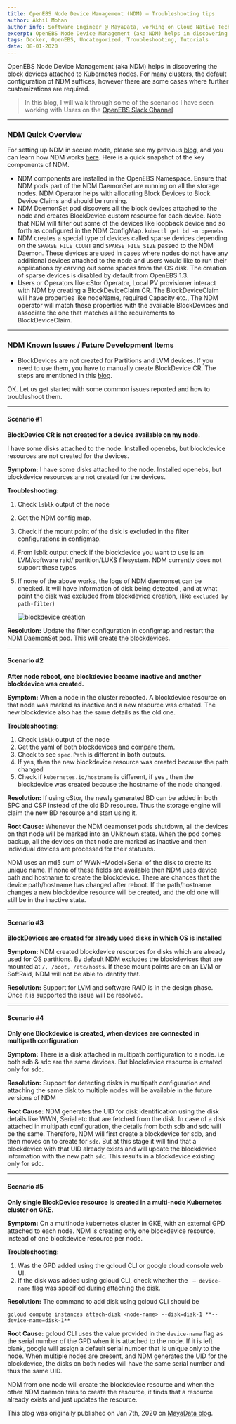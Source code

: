 ```yaml
---
title: OpenEBS Node Device Management (NDM) — Troubleshooting tips
author: Akhil Mohan
author_info: Software Engineer @ MayaData, working on Cloud Native Tech.
excerpt: OpenEBS Node Device Management (aka NDM) helps in discovering the block devices attached to Kubernetes nodes. In this blog, I will walk through some of the scenarios I have seen working with users on the OpenEBS Slack Channel.
tags: Docker, OpenEBS, Uncategorized, Troubleshooting, Tutorials
date: 08-01-2020
---
```


OpenEBS Node Device Management (aka NDM) helps in discovering the block devices attached to Kubernetes nodes. For many clusters, the default configuration of NDM suffices, however there are some cases where further customizations are required.

> In this blog, I will walk through some of the scenarios I have seen working with Users on the [OpenEBS Slack Channel](http://slack.openebs.io/)

---

### NDM Quick Overview

For setting up NDM in secure mode, please see my previous [blog](https://blog.mayadata.io/openebs/configuring-openebs-to-run-with-security-enhanced-linux), and you can learn how NDM works [here](https://docs.openebs.io/docs/next/ndm.html). Here is a quick snapshot of the key components of NDM.

- NDM components are installed in the OpenEBS Namespace. Ensure that NDM pods part of the NDM DaemonSet are running on all the storage nodes. NDM Operator helps with allocating Block Devices to Block Device Claims and should be running.
- NDM DaemonSet pod discovers all the block devices attached to the node and creates BlockDevice custom resource for each device. Note that NDM will filter out some of the devices like loopback device and so forth as configured in the NDM ConfigMap. `kubectl get bd -n openebs`
- NDM creates a special type of devices called sparse devices depending on the `SPARSE_FILE_COUNT` and `SPARSE_FILE_SIZE` passed to the NDM Daemon. These devices are used in cases where nodes do not have any additional devices attached to the node and users would like to run their applications by carving out some spaces from the OS disk. The creation of sparse devices is disabled by default from OpenEBS 1.3.
- Users or Operators like cStor Operator, Local PV provisioner interact with NDM by creating a BlockDeviceClaim CR. The BlockDeviceClaim will have properties like nodeName, required Capacity etc., The NDM operator will match these properties with the available BlockDevices and associate the one that matches all the requirements to BlockDeviceClaim.

---

### NDM Known Issues / Future Development Items

- BlockDevices are not created for Partitions and LVM devices. If you need to use them, you have to manually create BlockDevice CR. The steps are mentioned in this [blog](https://blog.mayadata.io/openebs/creating-manual-blockdevice).

OK. Let us get started with some common issues reported and how to troubleshoot them.

---

#### Scenario #1

**BlockDevice CR is not created for a device available on my node.**

I have some disks attached to the node. Installed openebs, but blockdevice resources are not created for the devices.

**Symptom:** I have some disks attached to the node. Installed openebs, but blockdevice resources are not created for the devices.

**Troubleshooting:**

1. Check `lsblk` output of the node
2. Get the NDM config map.
3. Check if the mount point of the disk is excluded in the filter configurations in configmap.
4. From lsblk output check if the blockdevice you want to use is an LVM/software raid/ partition/LUKS filesystem. NDM currently does not support these types.
5. If none of the above works, the logs of NDM daemonset can be checked. It will have information of disk being detected , and at what point the disk was excluded from blockdevice creation, (like `excluded by path-filter`)

    ![blockdevice creation](https://cdn-images-1.medium.com/max/800/0*q8rBQFw284gRYqjg)

**Resolution:** Update the filter configuration in configmap and restart the NDM DaemonSet pod. This will create the blockdevices.

---

#### Scenario #2

**After node reboot, one blockdevice became inactive and another blockdevice was created.**

**Symptom:** When a node in the cluster rebooted. A blockdevice resource on that node was marked as inactive and a new resource was created. The new blockdevice also has the same details as the old one.

**Troubleshooting:**

1. Check `lsblk` output of the node
2. Get the yaml of both blockdevices and compare them.
3. Check to see `spec.Path` is different in both outputs.
4. If yes, then the new blockdevice resource was created because the path changed
5. Check if `kubernetes.io/hostname` is different, if yes , then the blockdevice was created because the hostname of the node changed.

**Resolution:** If using cStor, the newly generated BD can be added in both SPC and CSP instead of the old BD resource. Thus the storage engine will claim the new BD resource and start using it.

**Root Cause:** Whenever the NDM deamonset pods shutdown, all the devices on that node will be marked into an UNknown state. When the pod comes backup, all the devices on that node are marked as inactive and then individual devices are processed for their statuses.

NDM uses an md5 sum of WWN+Model+Serial of the disk to create its unique name. If none of these fields are available then NDM uses device path and hostname to create the blockdevice. There are chances that the device path/hostname has changed after reboot. If the path/hostname changes a new blockdevice resource will be created, and the old one will still be in the inactive state.

---

#### Scenario #3

**BlockDevices are created for already used disks in which OS is installed**

**Symptom:** NDM created blockdevice resources for disks which are already used for OS partitions. By default NDM excludes the blockdevices that are mounted at `/, /boot, /etc/hosts`. If these mount points are on an LVM or SoftRaid, NDM will not be able to identify that.

**Resolution:** Support for LVM and software RAID is in the design phase. Once it is supported the issue will be resolved.

---

#### Scenario #4

**Only one Blockdevice is created, when devices are connected in multipath configuration**

**Symptom:** There is a disk attached in multipath configuration to a node. i.e both sdb & sdc are the same devices. But blockdevice resource is created only for sdc.

**Resolution:** Support for detecting disks in multipath configuration and attaching the same disk to multiple nodes will be available in the future versions of NDM

**Root Cause:** NDM generates the UID for disk identification using the disk details like WWN, Serial etc that are fetched from the disk. In case of a disk attached in multipath configuration, the details from both sdb and sdc will be the same. Therefore, NDM will first create a blockdevice for sdb, and then moves on to create for `sdc`. But at this stage it will find that a blockdevice with that UID already exists and will update the blockdevice information with the new path `sdc`. This results in a blockdevice existing only for sdc.

---

#### Scenario #5

**Only single BlockDevice resource is created in a multi-node Kubernetes cluster on GKE.**

**Symptom:** On a multinode kubernetes cluster in GKE, with an external GPD attached to each node. NDM is creating only one blockdevice resource, instead of one blockdevice resource per node.

**Troubleshooting:**

1. Was the GPD added using the gcloud CLI or google cloud console web UI.
2. If the disk was added using gcloud CLI, check whether the ` — device-name` flag was specified during attaching the disk.

**Resolution:** The command to add disk using gcloud CLI should be

    gcloud compute instances attach-disk <node-name> --disk=disk-1 **--device-name=disk-1**

**Root Cause:** gcloud CLI uses the value provided in the `device-name` flag as the serial number of the GPD when it is attached to the node. If it is left blank, google will assign a default serial number that is unique only to the node. When multiple nodes are present, and NDM generates the UID for the blockdevice, the disks on both nodes will have the same serial number and thus the same UID.

NDM from one node will create the blockdevice resource and when the other NDM daemon tries to create the resource, it finds that a resource already exists and just updates the resource.

This blog was originally published on Jan 7th, 2020 on [MayaData blog](https://blog.mayadata.io/openebs/openebs-node-device-management-ndm-troubleshooting-tips).
